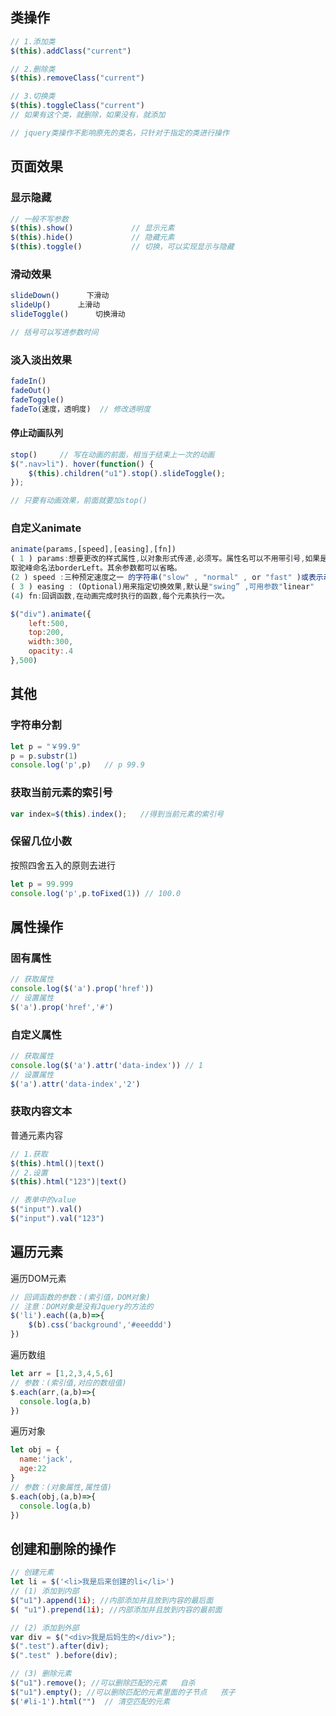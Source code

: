 ## 类操作

```JavaScript
// 1.添加类
$(this).addClass("current")

// 2.删除类
$(this).removeClass("current")

// 3.切换类	
$(this).toggleClass("current")
// 如果有这个类，就删除，如果没有，就添加

// jquery类操作不影响原先的类名，只针对于指定的类进行操作
```

## 页面效果

### 显示隐藏

```JavaScript
// 一般不写参数
$(this).show()             // 显示元素
$(this).hide()             // 隐藏元素
$(this).toggle()           // 切换，可以实现显示与隐藏
```

### 滑动效果

```JavaScript
slideDown()      下滑动
slideUp()      上滑动
slideToggle()      切换滑动

// 括号可以写进参数时间
```

### 淡入淡出效果

```JavaScript
fadeIn()
fadeOut()
fadeToggle()
fadeTo(速度，透明度)  // 修改透明度
```



#### 停止动画队列

```JavaScript
stop()     // 写在动画的前面，相当于结束上一次的动画
$(".nav>li"). hover(function() {
	$(this).children("u1").stop().slideToggle();
});

// 只要有动画效果，前面就要加stop()
```

### 自定义animate

```javascript
animate(params,[speed],[easing],[fn])
( 1 ) params:想要更改的样式属性,以对象形式传递,必须写。属性名可以不用带引号,如果是复合属性则需要采
取驼峰命名法borderLeft。其余参数都可以省略。
(2 ) speed :三种预定速度之一 的字符串("slow" , "normal" , or "fast" )或表示动画时长的毫秒数值(如: 1000)。
( 3 ) easing : (Optional)用来指定切换效果,默认是"swing” ,可用参数"linear" 
(4) fn:回调函数,在动画完成时执行的函数,每个元素执行一次。

$("div").animate({
    left:500,
    top:200,
    width:300,
    opacity:.4
},500)

```



## 其他

### 字符串分割

```JavaScript
let p = "￥99.9"
p = p.substr(1)
console.log('p',p)   // p 99.9
```

### 获取当前元素的索引号

```JavaScript
var index=$(this).index();   //得到当前元素的索引号
```

### 保留几位小数

按照四舍五入的原则去进行

```JavaScript
let p = 99.999
console.log('p',p.toFixed(1)) // 100.0
```

## 属性操作

### 固有属性

```JavaScript
// 获取属性
console.log($('a').prop('href'))
// 设置属性
$('a').prop('href','#')
```

### 自定义属性

```JavaScript
// 获取属性
console.log($('a').attr('data-index')) // 1
// 设置属性
$('a').attr('data-index','2')
```

### 获取内容文本

普通元素内容

```JavaScript
// 1.获取
$(this).html()|text()
// 2.设置  
$(this).html("123")|text()

// 表单中的value
$("input").val()
$("input").val("123")
```

## 遍历元素

遍历DOM元素

```JavaScript
// 回调函数的参数：(索引值，DOM对象)
// 注意：DOM对象是没有Jquery的方法的
$('li').each((a,b)=>{
    $(b).css('background','#eeeddd')
})
```

遍历数组

```JavaScript
let arr = [1,2,3,4,5,6]
// 参数：(索引值,对应的数组值)
$.each(arr,(a,b)=>{
  console.log(a,b)
})
```

遍历对象

```JavaScript
let obj = {
  name:'jack',
  age:22
}
// 参数：(对象属性,属性值)
$.each(obj,(a,b)=>{
  console.log(a,b)
})
```

## 创建和删除的操作

```JavaScript
// 创建元素
let li = $('<li>我是后来创建的li</li>')
// (1) 添加到内部
$("u1").append(1i); //内部添加并且放到内容的最后面
$( "u1").prepend(1i); //内部添加并且放到内容的最前面

// (2) 添加到外部
var div = $("<div>我是后妈生的</div>");
$(".test").after(div);
$(".test" ).before(div);

// (3) 删除元素
$("u1").remove(); //可以删除匹配的元素   自杀
$("u1").empty(); //可以删除匹配的元素里面的子节点   孩子
$('#li-1').html("")  // 清空匹配的元素
```

